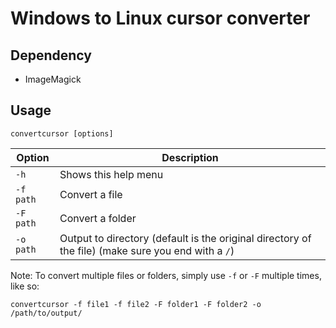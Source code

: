 # Windows to Linux cursor converter

## Dependency
- ImageMagick

## Usage
`convertcursor [options]`

Option | Description
--- | ---
`-h` | Shows this help menu
`-f path` | Convert a file
`-F path` | Convert a folder
`-o path`| Output to directory (default is the original directory of the file) (make sure you end with a `/`)
Note: To convert multiple files or folders, simply use `-f` or `-F` multiple times, like so:
```
convertcursor -f file1 -f file2 -F folder1 -F folder2 -o /path/to/output/
```
